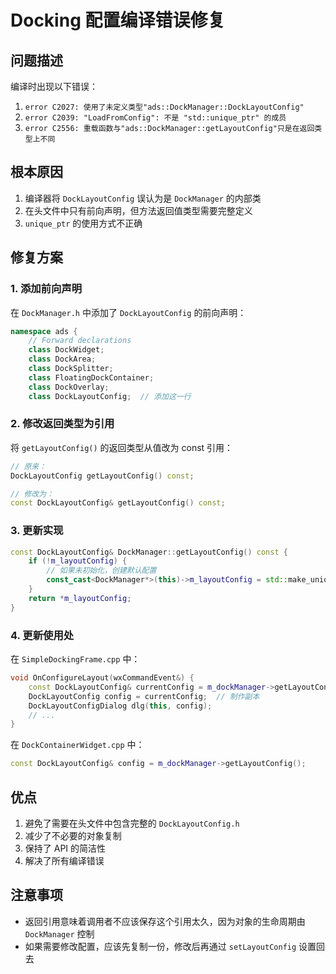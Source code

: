 # Docking 配置编译错误修复

## 问题描述

编译时出现以下错误：
1. `error C2027: 使用了未定义类型"ads::DockManager::DockLayoutConfig"`
2. `error C2039: "LoadFromConfig": 不是 "std::unique_ptr" 的成员`
3. `error C2556: 重载函数与"ads::DockManager::getLayoutConfig"只是在返回类型上不同`

## 根本原因

1. 编译器将 `DockLayoutConfig` 误认为是 `DockManager` 的内部类
2. 在头文件中只有前向声明，但方法返回值类型需要完整定义
3. `unique_ptr` 的使用方式不正确

## 修复方案

### 1. 添加前向声明
在 `DockManager.h` 中添加了 `DockLayoutConfig` 的前向声明：
```cpp
namespace ads {
    // Forward declarations
    class DockWidget;
    class DockArea;
    class DockSplitter;
    class FloatingDockContainer;
    class DockOverlay;
    class DockLayoutConfig;  // 添加这一行
```

### 2. 修改返回类型为引用
将 `getLayoutConfig()` 的返回类型从值改为 const 引用：
```cpp
// 原来：
DockLayoutConfig getLayoutConfig() const;

// 修改为：
const DockLayoutConfig& getLayoutConfig() const;
```

### 3. 更新实现
```cpp
const DockLayoutConfig& DockManager::getLayoutConfig() const {
    if (!m_layoutConfig) {
        // 如果未初始化，创建默认配置
        const_cast<DockManager*>(this)->m_layoutConfig = std::make_unique<DockLayoutConfig>();
    }
    return *m_layoutConfig;
}
```

### 4. 更新使用处
在 `SimpleDockingFrame.cpp` 中：
```cpp
void OnConfigureLayout(wxCommandEvent&) {
    const DockLayoutConfig& currentConfig = m_dockManager->getLayoutConfig();
    DockLayoutConfig config = currentConfig;  // 制作副本
    DockLayoutConfigDialog dlg(this, config);
    // ...
}
```

在 `DockContainerWidget.cpp` 中：
```cpp
const DockLayoutConfig& config = m_dockManager->getLayoutConfig();
```

## 优点

1. 避免了需要在头文件中包含完整的 `DockLayoutConfig.h`
2. 减少了不必要的对象复制
3. 保持了 API 的简洁性
4. 解决了所有编译错误

## 注意事项

- 返回引用意味着调用者不应该保存这个引用太久，因为对象的生命周期由 `DockManager` 控制
- 如果需要修改配置，应该先复制一份，修改后再通过 `setLayoutConfig` 设置回去